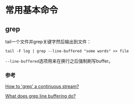 # 常用基本命令

## grep

tail一个文件并grep关键字然后输出到文件：

```shell
tail -F log | grep --line-buffered "some words" >> file
```

`--line-buffered`选项用来在换行之后强制刷写buffer。

### 参考

[How to 'grep' a continuous stream?](https://stackoverflow.com/questions/7161821/how-to-grep-a-continuous-stream)

[What does grep line buffering do?](https://askubuntu.com/questions/562344/what-does-grep-line-buffering-do)

